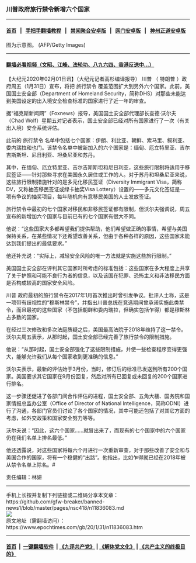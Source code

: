 ### 川普政府旅行禁令新增六个国家
------------------------

#### [首页](https://github.com/gfw-breaker/banned-news1/blob/master/README.md) &nbsp;&nbsp;|&nbsp;&nbsp; [手把手翻墙教程](https://github.com/gfw-breaker/guides/wiki) &nbsp;&nbsp;|&nbsp;&nbsp; [禁闻聚合安卓版](https://github.com/gfw-breaker/bn-android) &nbsp;&nbsp;|&nbsp;&nbsp; [网门安卓版](https://github.com/oGate2/oGate) &nbsp;&nbsp;|&nbsp;&nbsp; [神州正道安卓版](https://github.com/SzzdOgate/update) 



<div><img alt="" class="aligncenter wp-post-image" src="https://i.epochtimes.com/assets/uploads/2019/04/GettyImages-452968222-600x400.jpg"/>
<div class="red16 caption">
 图为示意图。
(AFP/Getty Images)
</div>
</div><hr/>

#### [翻墙必看视频（文昭、江峰、法轮功、八九六四、香港反送中...）](http://167.172.214.107/home.html)

<div><p>
 【大纪元2020年02月01日讯】（大纪元记者高杉编译报导）
 <ok href="https://www.epochtimes.com/gb/tag/%E5%B7%9D%E6%99%AE.html">
  川普
 </ok>
 （
 <ok href="https://www.epochtimes.com/gb/tag/%E7%89%B9%E6%9C%97%E6%99%AE.html">
  特朗普
 </ok>
 ）政府周五（1月31日）宣布，将把
 <ok href="https://www.epochtimes.com/gb/tag/%E6%97%85%E8%A1%8C%E7%A6%81%E4%BB%A4.html">
  旅行禁令
 </ok>
 覆盖范围扩大到另外六个国家。此前，美国国土安全部（Department of Homeland Security，简称DHS）对那些未能达到美国设定的出入境安全检查标准的国家进行了近一年的审查。
</p>
<p>
 据“福克斯新闻网”（Foxnews）报导，美国国土安全部代理部长查德·沃尔夫（Chad Wolf）星期五对记者表示，国土安全部已经对所有国家进行了一次（有关出入境）安全系统评估。
</p>
<p>
 此前的
 <ok href="https://www.epochtimes.com/gb/tag/%E6%97%85%E8%A1%8C%E7%A6%81%E4%BB%A4.html">
  旅行禁令
 </ok>
 名单中包括七个国家：伊朗、利比亚、朝鲜、索马里、叙利亚、委内瑞拉和也门。该禁令名单中被新加入的六个国家是：缅甸、厄立特里亚、吉尔吉斯斯坦、尼日利亚、坦桑尼亚和苏丹。
</p>
<p>
 其中，在缅甸、厄立特里亚、吉尔吉斯斯坦和尼日利亚，这些旅行限制将适用于移民签证——针对那些寻求在美国永久居住或工作的人。对于苏丹和坦桑尼亚来说，这些旅行限制措施针对的是多元化移民签证（Diversity Immigrant Visa，简称DV，又称抽签移民签证或绿卡抽奖Visa Lottery）设置的——多元文化签证是一项有争议的抽奖项目，每年随机向有意移民美国的人士发放签证。
</p>
<p>
 旅行禁令中最初的七个国家对移民和非移民签证都有限制，但沃尔夫强调说，周五宣布的新增加六个国家与目前已有的七个国家有很大不同。
</p>
<p>
 他说：“这些国家大多都希望我们提供帮助，他们希望做正确的事情，希望与美国保持关系，在某些情况下还希望改善关系，但由于各种各样的原因，这些国家未能达到我们提出的最低要求。”
</p>
<p>
 他还补充说：“实际上，减轻安全风险的唯一方法就是实施这些旅行限制。”
</p>
<p>
 美国国土安全部在评判其它国家时所考虑的标准包括：这些国家在多大程度上共享了关于护照和可能不良行为者的信息，以及该国在犯罪、恐怖主义和非法移民方面是否构成较高的国家安全风险。
</p>
<p>
 <ok href="https://www.epochtimes.com/gb/tag/%E5%B7%9D%E6%99%AE.html">
  川普
 </ok>
 政府最初的旅行禁令在2017年1月首次推出时曾引发争议。批评人士称，这是一项带有歧视性的“穆斯林禁令”，并指出川普总统在竞选期间曾承诺实施此类禁令，而且最初的这些国家（不包括朝鲜和委内瑞拉，但确实包括乍得）都是穆斯林占多数的国家。
</p>
<p>
 在经过三次修改和多次法庭质疑之后，美国最高法院于2018年维持了这一禁令。沃尔夫周五表示，从那时起，国土安全部已经完善了旅行禁令的限制措施。
</p>
<p>
 他说：“从那时起，国土安全部强化了这些限制措施，并使一些检查程序变得更强大，能够允许我们从每个国家收到更准确的信息。”
</p>
<p>
 沃尔夫表示，最新的评估始于3月份，当时，修订后的标准已发送到所有200个国家。美国要求其它国家在9月份回复，然后对所有已回复或未回复的200个国家进行排名。
</p>
<p>
 这一步骤还促进了各部门间合作评估的进程，国土安全部、五角大楼、国务院和国家情报总监办公室（Office of Director of National Intelligence，简称ODNI）进行了沟通，各部门官员们讨论了各个国家的情况，其中可能还包括了对其它方面的考虑，如外交政策和国家安全努力等等。
</p>
<p>
 沃尔夫说：“因此，这六个国家……就冒出来了，而现有的七个国家中的六个国家仍在我们名单上排名最低。”
</p>
<p>
 他还透露说，对这些国家将每六个月进行一次重新审查，对于那些改善了安全和与美国合作的国家，将有一个稳健的“出路”。他指出，比如乍得就已经在2018年被从禁令名单上除名。#
</p>
<p>
 责任编辑：林妍
</p>
</div>
<hr/>
手机上长按并复制下列链接或二维码分享本文章：<br/>
https://github.com/gfw-breaker/banned-news1/blob/master/pages/nsc418/n11836083.md <br/>
<a href='https://github.com/gfw-breaker/banned-news1/blob/master/pages/nsc418/n11836083.md'><img src='https://github.com/gfw-breaker/banned-news1/blob/master/pages/nsc418/n11836083.md.png'/></a> <br/>
原文地址（需翻墙访问）：https://www.epochtimes.com/gb/20/1/31/n11836083.htm


------------------------
#### [首页](https://github.com/gfw-breaker/banned-news1/blob/master/README.md) &nbsp;|&nbsp; [一键翻墙软件](https://github.com/gfw-breaker/nogfw/blob/master/README.md) &nbsp;| [《九评共产党》](https://github.com/gfw-breaker/9ping.md/blob/master/README.md#九评之一评共产党是什么) | [《解体党文化》](https://github.com/gfw-breaker/jtdwh.md/blob/master/README.md) | [《共产主义的终极目的》](https://github.com/gfw-breaker/gczydzjmd.md/blob/master/README.md)


<img src='http://gfw-breaker.win/banned-news/pages/nsc418/n11836083.md' width='0px' height='0px'/>